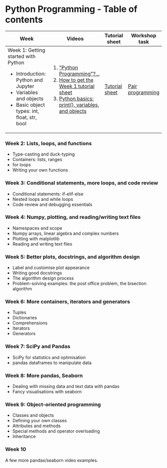 # Python Programming - Table of contents

| Week | Videos | Tutorial sheet | Workshop task |
|--|--|--|--|
| Week 1: Getting started with Python <ul><li>Introduction: Python and Jupyter</li> <li>Variables and objects</li> <li>Basic object types: int, float, str, bool</li></ul>|<ol><li>["Python Programming"?...](https://media.ed.ac.uk/media/1_9c3vbwdq)</li><li>[How to get the Week 1 tutorial sheet](https://media.ed.ac.uk/media/1_yqm0ehh2)</li><li>[Python basics: print(), variables, and objects](https://media.ed.ac.uk/media/1_ukwic4aj)</li></ol>| [Tutorial sheet](https://github.com/pypr-2021/w01-tutorial) | [Pair programming](https://github.com/pypr-2021/pp-w01-workshop) |


### Week 2: Lists, loops, and functions

<ul><li>Type-casting and duck-typing</li> <li>Containers: lists, ranges</li> <li>for loops</li> <li>Writing your own functions</li></ul>

### Week 3: Conditional statements, more loops, and code review

<ul><li>Conditional statements: if-elif-else</li> <li>Nested loops and while loops</li> <li>Code review and debugging essentials</li></ul>

### Week 4: Numpy, plotting, and reading/writing text files

<ul><li>Namespaces and scope</li> <li>Numpy arrays, linear algebra and complex numbers</li> <li>Plotting with matplotlib</li> <li>Reading and writing text files</li></ul>

### Week 5: Better plots, docstrings, and algorithm design

<ul><li>Label and customise plot appearance</li> <li>Writing good docstrings</li> <li>The algorithm design process</li> <li>Problem-solving examples: the post office problem, the bisection algorithm</li></ul>

### Week 6: More containers, iterators and generators

<ul><li>Tuples</li> <li>Dictionaries</li> <li>Comprehensions</li> <li>Iterators</li> <li>Generators</li></ul>

### Week 7: SciPy and Pandas

<ul><li>SciPy for statistics and optimisation</li> <li>pandas dataframes to manipulate data</li></ul>

### Week 8: More pandas, Seaborn

<ul><li>Dealing with missing data and text data with pandas</li> <li>Fancy visualisations with seaborn</li></ul>

### Week 9: Object-oriented programming

<ul><li>Classes and objects</li> <li>Defining your own classes</li> <li>Attributes and methods</li> <li>Special methods and operator overloading</li> <li>Inheritance</li></ul>

### Week 10

A few more pandas/seaborn video examples.
